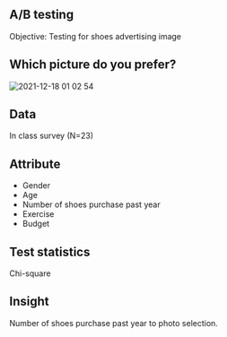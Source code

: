 ## A/B testing

  Objective: Testing for shoes advertising image
  
## Which picture do you prefer?

 ![2021-12-18 01 02 54](https://user-images.githubusercontent.com/46345359/146588490-76ca090a-5de8-4895-a10e-d7643bb7f32b.png)
 
## Data

  In class survey (N=23)
 
## Attribute
 
  - Gender
  - Age
  - Number of shoes purchase past year
  - Exercise
  - Budget
 
## Test statistics
  
  Chi-square
 
## Insight
 
  Number of shoes purchase past year to photo selection.
